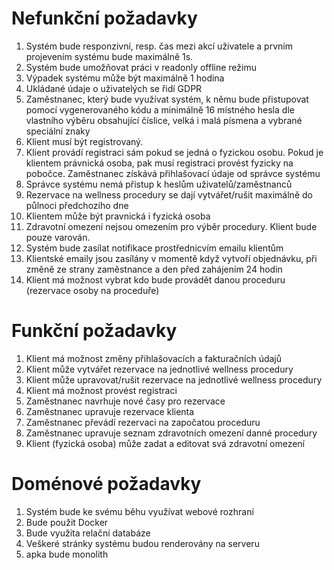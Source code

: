 # Nefunkční požadavky
 1. Systém bude responzivní, resp. čas mezi akcí uživatele a prvním projevením systému bude maximálně 1s.
 2. Systém bude umožňovat práci v readonly offline režimu
 3. Výpadek systému může být maximálně 1 hodina
 4. Ukládané údaje o uživatelých se řidí GDPR
 5. Zaměstnanec, který bude využívat systém, k němu bude přistupovat pomocí vygenerovaného kódu a minimálně 16 místného hesla dle vlastního výběru obsahující číslice, velká i malá písmena a vybrané speciální znaky
 6. Klient musí být registrovaný.
 7. Klient provádí registraci sám pokud se jedná o fyzickou osobu. Pokud je klientem právnická osoba, pak musí registraci provést fyzicky na pobočce. Zaměstnanec získává přihlašovací údaje od správce systému
 8. Správce systému nemá přistup k heslům uživatelů/zaměstnanců 
 9. Rezervace na wellness procedury se dají vytvářet/rušit maximálně do půlnoci předchozího dne
 10. Klientem může být pravnická i fyzická osoba
 11. Zdravotní omezení nejsou omezením pro výběr procedury. Klient bude pouze varován.
 12. Systém bude zasílat notifikace prostřednicvím emailu klientům
 13. Klientské emaily jsou zasílány v momentě když vytvoří objednávku, při změně ze strany zaměstnance a den před zahájením 24 hodin
 14. Klient má možnost vybrat kdo bude provádět danou proceduru (rezervace osoby na proceduře)
# Funkční požadavky
1. Klient má možnost změny přihlašovacích a fakturačních údajů
2. Klient může vytvářet rezervace na jednotlivé wellness procedury
3. Klient může upravovat/rušit rezervace na jednotlivé wellness procedury 
4. Klient má možnost provést registraci
5. Zaměstnanec navrhuje nové časy pro rezervace
6. Zaměstnanec upravuje rezervace klienta
7. Zaměstnanec převádí rezervaci na započatou proceduru
8. Zaměstnanec upravuje seznam zdravotních omezení danné procedury
9. Klient (fyzická osoba) může zadat a editovat svá zdravotní omezení
# Doménové požadavky
1. Systém bude ke svému běhu využívat webové rozhraní
2. Bude použit Docker 
3. Bude využita relační databáze
4. Veškeré stránky systému budou renderovány na serveru
5. apka bude monolith
